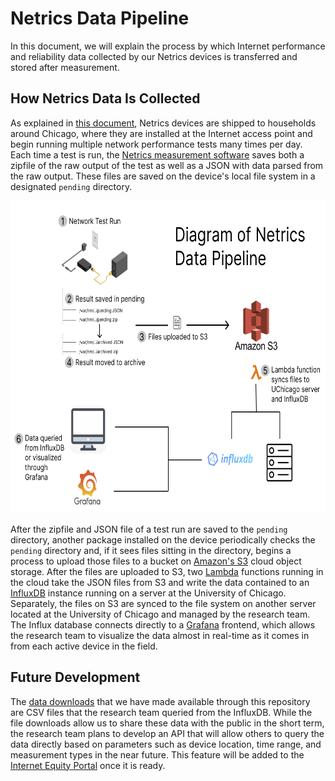 # Netrics Data Pipeline

In this document, we will explain the process by which Internet performance and reliability data collected by our Netrics devices is transferred and stored after measurement.

## How Netrics Data Is Collected

As explained in [this document](./netrics-deployment.md), Netrics devices are shipped to households around Chicago, where they are installed at the Internet access point and begin running multiple network performance tests many times per day. Each time a test is run, the [Netrics measurement software](https://github.com/chicago-cdac/nm-exp-active-netrics) saves both a zipfile of the raw output of the test as well as a JSON with data parsed from the raw output. These files are saved on the device's local file system in a designated `pending` directory.

<p align='center'><img src='../assets/images/pipeline.png' width='750' height='500' alt='Diagram of Netrics data pipeline'></p>

After the zipfile and JSON file of a test run are saved to the `pending` directory, another package installed on the device periodically checks the `pending` directory and, if it sees files sitting in the directory, begins a process to upload those files to a bucket on [Amazon's S3](https://aws.amazon.com/s3/) cloud object storage. After the files are uploaded to S3, two [Lambda](https://aws.amazon.com/lambda/?trk=12eea001-bcfd-40ce-9788-748f73400e32&sc_channel=ps&sc_campaign=acquisition&sc_medium=ACQ-P|PS-GO|Non-Brand|Desktop|SU|Compute|Solution|US|EN|DSA&s_kwcid=AL!4422!3!579354349672!!!g!!&trk=12eea001-bcfd-40ce-9788-748f73400e32&sc_channel=ps&sc_campaign=acquisition&sc_medium=ACQ-P|PS-GO|Non-Brand|Desktop|SU|Compute|Solution|US|EN|DSA&ef_id=Cj0KCQjwgYSTBhDKARIsAB8KukuHhaUqjLEKc6iqL_Fk8VHu0IXLmvxjJZ6fjj1MO7KWhV1iB30D3DkaArFCEALw_wcB:G:s&s_kwcid=AL!4422!3!579354349672!!!g!!) functions running in the cloud take the JSON files from S3 and write the data contained to an [InfluxDB](https://www.influxdata.com/) instance running on a server at the University of Chicago. Separately, the files on S3 are synced to the file system on another server located at the University of Chicago and managed by the research team. The Influx database connects directly to a [Grafana](https://grafana.com/) frontend, which allows the research team to visualize the data almost in real-time as it comes in from each active device in the field.

## Future Development

The [data downloads](https://github.com/chicago-cdac/netrics-data/releases/tag/netrics-data-1-0) that we have made available through this repository are CSV files that the research team queried from the InfluxDB. While the file downloads allow us to share these data with the public in the short term, the research team plans to develop an API that will allow others to query the data directly based on parameters such as device location, time range, and measurement types in the near future. This feature will be added to the [Internet Equity Portal](https://internetequity.uchicago.edu/) once it is ready.